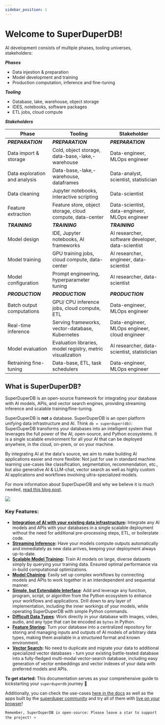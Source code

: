 ```yaml
---
sidebar_position: 1
---
```


# Welcome to SuperDuperDB!

AI development consists of multiple phases, tooling universes, stakeholders:

***Phases***

- Data injestion & preparation
- Model development and training
- Production computation, inference and fine-tuning

***Tooling***

- Database, lake, warehouse, object storage
- IDES, notebooks, software packages
- ETL jobs, cloud compute

***Stakeholders***

| Phase                               | Tooling                                                    | Stakeholder                                                 |
| ---                                 | ---                                                        | ---                                                         |
| ***PREPARATION*** | ***PREPARATION*** | ***PREPARATION*** |
| Data import & storage               | Cold, object storage, data-base,-lake,-warehouse           |  Data-engineer, MLOps engineer                              |
| Data exploration and analysis       | Data-base,-lake,-warehouse, dataframes                     |  Data-analyst, scientist, statistician                      |
| Data cleaning                       | Jupyter notebooks, interactive scripting                   |  Data-scientist                                             |  
| Feature extraction                  | Feature store, object storage, cloud compute, data-center  |  Data-scientist, data-engineer, MLOps engineer              |
| ***TRAINING*** | ***TRAINING*** | ***TRAINING*** |
| Model design                        | IDE, Jupyter notebooks, AI frameworks                      |  AI researcher, software developer, data-scientist          |
| Model training                      | GPU training jobs, cloud compute, data-center              |  AI researcher, engineer, data-scientist                    |
| Model configuration                 | Prompt engineering, hyperparameter tuning                  |  AI researcher, data-scientist                              |
| ***PRODUCTION*** | ***PRODUCTION*** | ***PRODUCTION*** |
| Batch output computations           | GPU/ CPU inference jobs, cloud compute, ETL                |  Data-engineer, MLOps engineer                              | 
| Real-time inference                 | Serving frameworks, vector-database, Kubernetes            |  Data-engineer, MLOps engineer, cloud engineer              |
| Model evaluation                    | Evaluation libraries, model registry, metric visualization |  AI researcher, data-scientist, statistician                | 
| Retraining fine-tuning              | Data-base, ETL, task schedulers                            |  Data-engineer, MLOps engineer                              |


## What is SuperDuperDB?

SuperDuperDB is an open-source framework for integrating your database with AI models, APIs, and vector search engines, providing streaming inference and scalable training/fine-tuning.

SuperDuperDB is **not** a database. SuperDuperDB is an open platform unifying data infrastructure and AI. Think `db = superduper(db)`: SuperDuperDB transforms your databases into an intelligent system that leverages the full power of the AI, open-source, and Python ecosystems. It is a single scalable environment for all your AI that can be deployed anywhere, in the cloud, on-prem, or on your machine.

By integrating AI at the data's source, we aim to make building AI applications easier and more flexible: Not just for use in standard machine learning use-cases like classification, segmentation, recommendation, etc., but also generative AI & LLM-chat, vector search as well as highly custom AI applications and workflows involving ultra-specialized models.

For more information about SuperDuperDB and why we believe it is much needed, [read this blog post](https://blog.superduperdb.com/superduperdb-the-open-source-framework-for-bringing-ai-to-your-datastore/). 


![](/img/superduperdb.gif)



### Key Features:
- **[Integration of AI with your existing data infrastructure](https://docs.superduperdb.com/docs/docs/walkthrough/apply_models):** Integrate any AI models and APIs with your databases in a single scalable deployment without the need for additional pre-processing steps, ETL, or boilerplate code.
- **[Streaming Inference](https://docs.superduperdb.com/docs/docs/walkthrough/daemonizing_models_with_listeners):** Have your models compute outputs automatically and immediately as new data arrives, keeping your deployment always up-to-date.
- **[Scalable Model Training](https://docs.superduperdb.com/docs/docs/walkthrough/training_models):** Train AI models on large, diverse datasets simply by querying your training data. Ensured optimal performance via in-build computational optimizations.
- **[Model Chaining](https://docs.superduperdb.com/docs/docs/walkthrough/linking_interdependent_models/)**: Easily set up complex workflows by connecting models and APIs to work together in an interdependent and sequential manner.
- **[Simple, but Extendable Interface](https://docs.superduperdb.com/docs/docs/fundamentals/procedural_vs_declarative_api)**: Add and leverage any function, program, script, or algorithm from the Python ecosystem to enhance your workflows and applications. Drill down to any layer of implementation, including the inner workings of your models, while operating SuperDuperDB with simple Python commands.
- **[Difficult Data Types](https://docs.superduperdb.com/docs/docs/walkthrough/encoding_special_data_types/)**: Work directly in your database with images, video, audio, and any type that can be encoded as `bytes` in Python.
- **[Feature Storing](https://docs.superduperdb.com/docs/docs/walkthrough/encoding_special_data_types):** Turn your database into a centralized repository for storing and managing inputs and outputs of AI models of arbitrary data types, making them available in a structured format and known environment.
- **[Vector Search](https://docs.superduperdb.com/docs/docs/walkthrough/vector_search):** No need to duplicate and migrate your data to additional specialized vector databases - turn your existing battle-tested database into a fully-fledged multi-modal vector-search database, including easy generation of vector embeddings and vector indexes of your data with preferred models and APIs.


**To get started:**
This documentation serves as your comprehensive guide to kickstarting your `superduperdb` journey 🚀

Additionally, you can check the use-cases [here in the docs](https://docs.superduperdb.com/docs/category/use-cases) as well as the apps built by the [superduper community](https://github.com/SuperDuperDB/superduper-community-apps) and try all of them with [live on your browser](https://colab.research.google.com/github/SuperDuperDB/superduperdb/blob/main/examples/)! 




`Remember, SuperDuperDB is open-source: Please leave a star to support the project! ⭐`
